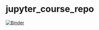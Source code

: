 # jupyter_course_repo
[![Binder](http://mybinder.org/badge.svg)](http://mybinder.org/repo/GeOnoveva/jupyter_course_repo)
